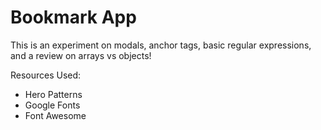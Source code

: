 # Bookmark App
This is an experiment on modals, anchor tags, basic regular expressions, and a review on arrays vs objects!

Resources Used:
- Hero Patterns
- Google Fonts
- Font Awesome